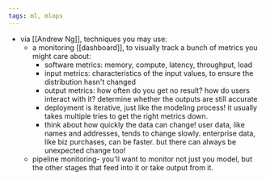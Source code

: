 ```yaml
---
tags: ml, mlops
---
```


- via [[Andrew Ng]], techniques you may use:
	- a monitoring [[dashboard]], to visually track a bunch of metrics you might care about:
		- software metrics: memory, compute, latency, throughput, load
		- input metrics: characteristics of the input values, to ensure the distribution hasn't changed
		- output metrics: how often do you get no result? how do users interact with it? determine whether the outputs are still accurate
		- deployment is iterative, just like the modeling process! it usually takes multiple tries to get the right metrics down.
		- think about how quickly the data can change! user data, like names and addresses, tends to change slowly. enterprise data, like biz purchases, can be faster. but there can always be unexpected change too!
	- pipeline monitoring- you'll want to monitor not just you model, but the other stages that feed into it or take output from it.